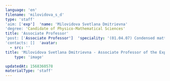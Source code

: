 ```yaml
---
language: 'en'
filename: 'milovidova_s_d'
type: 'staff'
'aim: ['exp']  'name: 'Milovidova Svetlana Dmitrievna'
'degree: 'Candidate of Physico-Mathematical Sciences'
title: 'Associate Professor'
'post: ['Associate Professor']  'speciality: '(01.04.07) Condensed matter physics'
'contacts: []  'avatar:
  - src: ''
title: 'Milovidova Svetlana Dmitrievna - Associate Professor of the Experimental physics Department'
    type: 'image'

updatedAt: 1568360578
materialType: 'staff'
---
```


